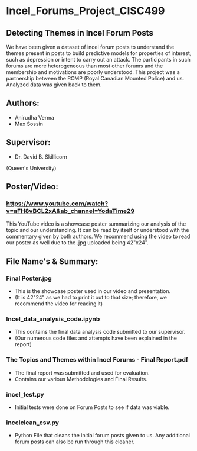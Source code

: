 # Incel_Forums_Project_CISC499

## Detecting Themes in Incel Forum Posts
We have been given a dataset of incel forum posts to understand the themes present in posts to build predictive models for properties of interest, such as depression or intent to carry out an attack. The participants in such forums are more heterogeneous than most other forums and the membership and motivations are poorly understood. This project was a partnership between the RCMP (Royal Canadian Mounted Police) and us. Analyzed data was given back to them. 

## Authors:
- Anirudha Verma
- Max Sossin 

## Supervisor:
- Dr. David B. Skillicorn

(Queen's University)

## Poster/Video:
### https://www.youtube.com/watch?v=aFH8vBCL2xA&ab_channel=YodaTime29

This YouTube video is a showcase poster summarizing our analysis of the topic and our understanding. It can be read by itself or understood with the commentary given by both authors. We recommend using the video to read our poster as well due to the .jpg uploaded being 42"x24".

## File Name's & Summary:
### Final Poster.jpg
- This is the showcase poster used in our video and presentation.
- (It is 42"24" as we had to print it out to that size; therefore, we recommend the video  for reading it)
### Incel_data_analysis_code.ipynb
- This contains the final data analysis code submitted to our supervisor.
- (Our numerous code files and attempts have been explained in the report)
### The Topics and Themes within Incel Forums - Final Report.pdf
- The final report was submitted and used for evaluation. 
- Contains our various Methodologies and Final Results.
### incel_test.py
- Initial tests were done on Forum Posts to see if data was viable.
### incelclean_csv.py
- Python File that cleans the initial forum posts given to us. Any additional forum posts can also be run through this cleaner.
